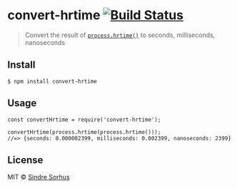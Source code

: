 convert-hrtime [![Build Status](https://travis-ci.org/sindresorhus/convert-hrtime.svg?branch=master)](https://travis-ci.org/sindresorhus/convert-hrtime)
========================================================================================================================================================

> Convert the result of [`process.hrtime()`](https://nodejs.org/api/process.html#process_process_hrtime_time) to seconds, milliseconds, nanoseconds

Install
-------

    $ npm install convert-hrtime

Usage
-----

    const convertHrtime = require('convert-hrtime');

    convertHrtime(process.hrtime(process.hrtime()));
    //=> {seconds: 0.000002399, milliseconds: 0.002399, nanoseconds: 2399}

License
-------

MIT © [Sindre Sorhus](https://sindresorhus.com)
